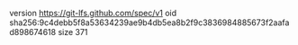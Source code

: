 version https://git-lfs.github.com/spec/v1
oid sha256:9c4debb5f8a53634239ae9b4db5ea8b2f9c3836984885673f2aafad898674618
size 371
